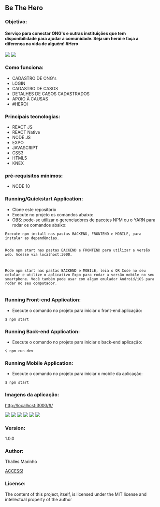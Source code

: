 <h2 class="code-line" data-line-start=0 data-line-end=1 ><a id="Task_Manager_System_0"></a>Be The Hero</h2>
<h3 class="code-line" data-line-start=2 data-line-end=3 ><a id="Objective_2"></a>Objetivo:</h3>
<h4 class="code-line" data-line-start=3 data-line-end=4 ><a id="This_application_was_developed_in_order_to_be_able_to_manage_Tasks_being_able_to_register_edit_disable_and_list_various_tasks_3"></a>Serviço para conectar
ONG's e outras instituições que tem disponibilidade para ajudar a comunidade.
Seja um  herói e faça a diferença na vida de alguém! #Hero</h4>
<img src="https://i.ibb.co/HGnXmr7/capa-be-the-hero.png">
<img src="https://i.ibb.co/zHbCb9L/be-the-hero.png">
<h3 class="code-line" data-line-start=5 data-line-end=6 ><a id="Main_Technologies_5"></a>Como funciona:</h3>
<ul>
<li class="has-line-data" data-line-start="6" data-line-end="7">CADASTRO DE ONG's</li>
<li class="has-line-data" data-line-start="6" data-line-end="7">LOGIN</li>
<li class="has-line-data" data-line-start="6" data-line-end="7">CADASTRO DE CASOS</li>
<li class="has-line-data" data-line-start="6" data-line-end="7">DETALHES DE CASOS CADASTRADOS</li>
<li class="has-line-data" data-line-start="7" data-line-end="8">APOIO À CAUSAS</li>
<li class="has-line-data" data-line-start="8" data-line-end="10">#HEROI</li>
</ul>
<h3 class="code-line" data-line-start=5 data-line-end=6 ><a id="Main_Technologies_5"></a>Principais tecnologias:</h3>
<ul>
<li class="has-line-data" data-line-start="6" data-line-end="7">REACT JS</li>
<li class="has-line-data" data-line-start="6" data-line-end="7">REACT Native</li>
<li class="has-line-data" data-line-start="6" data-line-end="7">NODE JS</li>
<li class="has-line-data" data-line-start="6" data-line-end="7">EXPO</li>
<li class="has-line-data" data-line-start="7" data-line-end="8">JAVASCRIPT</li>
<li class="has-line-data" data-line-start="8" data-line-end="10">CSS3</li>
<li class="has-line-data" data-line-start="8" data-line-end="10">HTML5</li>
<li class="has-line-data" data-line-start="8" data-line-end="10">KNEX</li>

</ul>
<h3 class="code-line" data-line-start=10 data-line-end=11 ><a id="Minimum_prerequisites_10"></a>pré-requisitos mínimos:</h3>
<ul>
<li class="has-line-data" data-line-start="11" data-line-end="12">NODE 10</li>
</ul>
<h3 class="code-line" data-line-start=12 data-line-end=13 ><a id="Running_Application_12"></a>Running/Quickstart Application:</h3>
<ul>
<li class="has-line-data" data-line-start="13" data-line-end="14">Clone este repositório</li>
<li class="has-line-data" data-line-start="14" data-line-end="15">Execute no projeto os comandos abaixo:</li>
<li class="has-line-data" data-line-start="14" data-line-end="15">OBS: pode-se utilizar o gerenciadores de pacotes NPM ou o YARN para rodar os comandos abaixo:</li>
</ul>
<pre><code class="has-line-data" data-line-start="16" data-line-end="19" class="language-sh">Execute npm install nas pastas BACKEND, FRONTEND e MOBILE, para instalar as dependências.

Rode npm start nas pastas BACKEND e FRONTEND para utilizar a versão web. Acesse via localhost:3000.

Rode npm start nas pastas BACKEND e MOBILE, leia o QR Code no seu celular e utilize o aplicativo
Expo para rodar a versão mobile no seu smartphone.
Você também pode usar com algum emulador Android/iOS para rodar no seu computador.
</code></pre>
<h3 class="code-line" data-line-start=12 data-line-end=13 ><a id="Running_Application_12"></a>Running Front-end Application:</h3>
<ul>
<li class="has-line-data" data-line-start="14" data-line-end="15">Execute o comando no projeto para iniciar o front-end aplicação:</li>
</ul>
<pre><code class="has-line-data" data-line-start="16" data-line-end="19" class="language-sh">$ npm start
</code></pre>
<h3 class="code-line" data-line-start=12 data-line-end=13 ><a id="Running_Application_12"></a>Running Back-end Application:</h3>
<ul>
<li class="has-line-data" data-line-start="14" data-line-end="15">Execute o comando no projeto para iniciar o back-end aplicação:</li>
</ul>
<pre><code class="has-line-data" data-line-start="16" data-line-end="19" class="language-sh">$ npm run dev
</code></pre>
<h3 class="code-line" data-line-start=12 data-line-end=13 ><a id="Running_Application_12"></a>Running Mobile Application:</h3>
<ul>
<li class="has-line-data" data-line-start="14" data-line-end="15">Execute o comando no projeto para iniciar o mobile da aplicação:</li>
</ul>
<pre><code class="has-line-data" data-line-start="16" data-line-end="19" class="language-sh">$ npm start
</code></pre>
<h3 class="code-line" data-line-start=20 data-line-end=21 ><a id="Testing_Application_20"></a>Imagens da aplicação:</h3>
<p class="has-line-data" data-line-start="21" data-line-end="22"><a href="http://localhost:3000/#/">http://localhost:3000/#/</a></p>
<img src="https://i.ibb.co/Wf1CChk/cadastro-ong-be-the-hero.png">
<img src="https://i.ibb.co/SVdkbfr/img1-be-the-hero.png">
<img src="https://i.ibb.co/Bn1yPMW/img2-be-the-hero.png">
<img src="https://i.ibb.co/Fz8H6n1/cadastro-caso-be-the-hero.png">
<img src="https://i.ibb.co/Wt9NPtw/mobile1-be-the-hero.png">
<img src="https://i.ibb.co/jhdFd9c/mobile2-be-the-hero-png.png">


<h3 class="code-line" data-line-start=64 data-line-end=65 ><a id="Version_64"></a>Version:</h3>
<p class="has-line-data" data-line-start="65" data-line-end="66">1.0.0</p>
<h3 class="code-line" data-line-start=66 data-line-end=67 ><a id="Author_66"></a>Author:</h3>
<p class="has-line-data" data-line-start="67" data-line-end="69">Thalles Marinho<br></p>
<p><a href="https://www.linkedin.com/in/thalles-taywan-ramos-marinho-09571a49/">ACCESS!</a></p>

<h3 class="code-line" data-line-start=70 data-line-end=71 ><a id="License_70"></a>License:</h3>
<p class="has-line-data" data-line-start="71" data-line-end="72">The content of this project, itself, is licensed under the MIT license and intellectual property of the author</p>
